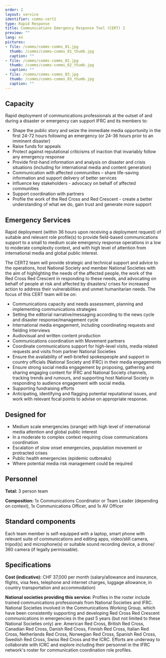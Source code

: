 ```yaml
---
order: 2
layout: service
identifier: comms-cert2
type: Rapid Response
title: Communications Emergency Response Tool (CERT) 2
preview: ""
lang: en
pictures:
- file: /comms/comms-comms_01.jpg
  thumb: /comms/comms-comms_01_thumb.jpg
  caption: ""
- file: /comms/comms-comms_02.jpg
  thumb: /comms/comms-comms_02_thumb.jpg
  caption: ""
- file: /comms/comms-comms_03.jpg
  thumb: /comms/comms-comms_03_thumb.jpg
  caption: ""
---
```


## Capacity

Rapid deployment of communications professionals at the outset of and during a disaster or emergency can support IFRC and its members to:

- Shape the public story and seize the immediate media opportunity in the first 24-72 hours following an emergency (or 24-36 hours prior to an imminent disaster)
- Raise funds for appeals
- Protect against reputational criticisms of inaction that invariably follow any emergency response
- Provide first-hand information and analysis on disaster and crisis situations (including for international media and content generation)
- Communication with affected communities – share life-saving information and support delivery of better services 
- Influence key stakeholders - advocacy on behalf of affected communities
- Support coordination with partners 
- Profile the work of the Red Cross and Red Crescent - create a better understanding of what we do, gain trust and generate more support 

## Emergency Services

Rapid deployment (within 36 hours upon receiving a deployment request) of suitable and relevant role profile(s) to provide field-based communications support to a small to medium scale emergency response operations  in a low to moderate complexity context, and with high level of attention from international media and global public interest. 

The CERT2 team will provide strategic and technical support and advice to the operations, host National Society and member National Societies with the aim of highlighting the needs of the affected people, the work of the Red Cross Red Crescent in responding to these needs, and advocating on behalf of people at risk and affected by disasters/ crises for increased action to address their vulnerabilities and unmet humanitarian needs. The focus of this CERT team will be on: 

- Communications capacity and needs assessment, planning and implementing communications strategies
- Setting the editorial narrative/messaging according to the news cycle and disaster response/management cycle
- International media engagement, including coordinating requests and fielding interviews 
- Audiovisual and written content production
- Communications coordination with Movement partners
- Coordinate communications support for high-level visits, media related requests and visits from partner National Societies
- Ensure the availability of well-briefed spokespeople and support in country officials (National Society and IFRC) in their media engagements
- Ensure strong social media engagement by proposing, gathering and sharing engaging content for IFRC and National Society channels, tracking trends and rumours, and supporting host National Society in responding to audience engagement with social media.
- Supporting fundraising efforts
- Anticipating, identifying and flagging potential reputational issues, and work with relevant focal points to advise on appropriate response.

## Designed for

- Medium scale emergencies (orange) with high level of international media attention and global public interest 
- In a moderate to complex context requiring close communications coordination 
- Escalation of slow onset emergencies, population movement or protracted crises
- Public health emergencies (epidemic outbreaks)
- Where potential media risk management could be required

## Personnel

**Total:** 3 person team 

**Composition:** 1x Communications Coordinator or Team Leader (depending on context), 1x Communications Officer, and 1x AV Officer

## Standard components

Each team member is self-equipped with a laptop, smart phone with relevant suite of communications and editing apps, video/still camera, tripod(s) and microphone(s) or suitable sound recording device, a drone/ 360 camera (if legally permissable).

## Specifications

**Cost (indicative):** CHF 37,000 per month (salary/allowance and insurance, flights, visa fees, telephone and internet charges, luggage allowance, in country transportation and accommodation)

**National societies providing this service:** Profiles in the roster include trained communications professionals from National Societies and IFRC. National Societies involved in the Communications Working Group, which have been consistently supporting and developing Red Cross Red Crescent communications in emergencies in the past 5 years (but not limited to these National Societies only) are: American Red Cross, British Red Cross, Canadian Red Cross, Danish Red Cross, Finnish Red Cross, Italian Red Cross, Netherlands Red Cross, Norwegian Red Cross, Spanish Red Cross, Swedish Red Cross, Swiss Red Cross and the ICRC. Efforts are underway to collaborate with ICRC and explore including their personnel in the IFRC network's roster for communication coordination role profiles.  